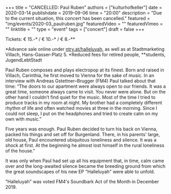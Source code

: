 +++
title = "CANCELLED: Paul Ruben"
authors = ["kulturhofkeller"]
date = 2020-03-14
publishdate = 2019-09-06
time = "20:00"
description = "Due to the current situation, this concert has been cancelled."
featured = "img/events/2020-03_paulruben.jpg"
featuredVideo = ""
featuredVimeo = ""
linktitle = ""
type = "event"
tags = ["concert"]
draft = false
+++

Tickets: € 15.-* / € 10.-* / € 8.-**

*Advance sale online under [ntry.at/halleluyah](ntry.at/halleluyah), as well as at Stadtmarketing Villach, Hans-Gasser-Platz 5. *Reduced fees for retired people, **students, JugendLebtStadt

Paul Ruben composes and plays electropop at its finest.
Born and raised in Villach, Carinthia, he first moved to Vienna for the sake of music. In an interview with Andreas Gstettner–Brugger (FM4) Paul talked about that time: “The doors to our apartment were always open to our friends. It was a great time, someone always came to visit. You never were alone. But on the other hand I couldn’t find quiet for the music. Most of the time I tried to produce tracks in my room at night. My brother had a completely different rhythm of life and often watched movies at three in the morning. Since I could not sleep, I put on the headphones and tried to create calm on my own with music.”

Five years was enough. Paul Ruben decided to turn his back on Vienna, packed his things and set off for Burgenland. There, in his parents' large, old house, Paul encountered ubiquitous loneliness and silence. It was a shock at first. At the beginning he almost lost himself in the rural loneliness of the house."

It was only when Paul had set up all his equipment that, in time, calm came over and the long-awaited silence became the breeding ground from which
the great soundscapes of his new EP "Halleluyah" were able to unfold.

"Halleluyah" was voted FM4's Soundbark Act of the Month in December 2019.
